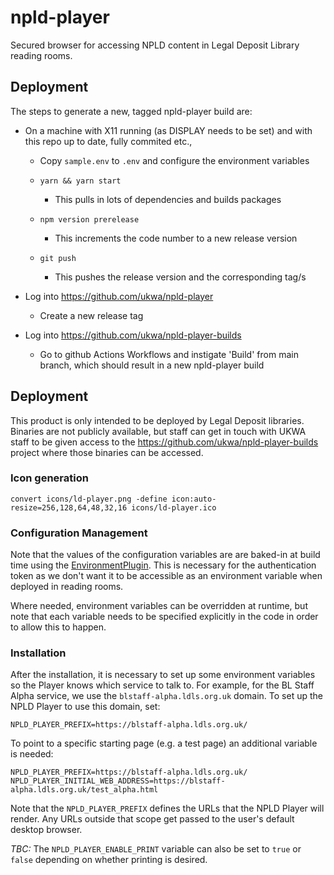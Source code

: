 # npld-player

Secured browser for accessing NPLD content in Legal Deposit Library reading rooms.

## Deployment

The steps to generate a new, tagged npld-player build are:

* On a machine with X11 running (as DISPLAY needs to be set) and with this repo up to date, fully commited etc.,
  * Copy ```sample.env``` to ```.env``` and configure the environment variables

  * ``` yarn && yarn start ```
    * This pulls in lots of dependencies and builds packages

  * ``` npm version prerelease ```
    * This increments the code number to a new release version

  * ``` git push ```
    * This pushes the release version and the corresponding tag/s

* Log into https://github.com/ukwa/npld-player
  * Create a new release tag

* Log into https://github.com/ukwa/npld-player-builds
  * Go to github Actions Workflows and instigate 'Build' from main branch, which should result in a new npld-player build

## Deployment

This product is only intended to be deployed by Legal Deposit libraries.  Binaries are not publicly available, but staff can get in touch with UKWA staff to be given access to the https://github.com/ukwa/npld-player-builds project where those binaries can be accessed.




### Icon generation

``` convert icons/ld-player.png -define icon:auto-resize=256,128,64,48,32,16 icons/ld-player.ico ```

### Configuration Management

Note that the values of the configuration variables are are baked-in at build time using the [EnvironmentPlugin](https://webpack.js.org/plugins/environment-plugin/). This is necessary for the authentication token as we don't want it to be accessible as an environment variable when deployed in reading rooms.

Where needed, environment variables can be overridden at runtime, but note that each variable needs to be specified explicitly in the code in order to allow this to happen.

### Installation

After the installation, it is necessary to set up some environment variables so the Player knows which service to talk to.  For example, for the BL Staff Alpha service, we use the `blstaff-alpha.ldls.org.uk` domain.  To set up the NPLD Player to use this domain, set:

```
NPLD_PLAYER_PREFIX=https://blstaff-alpha.ldls.org.uk/
```

To point to a specific starting page (e.g. a test page) an additional variable is needed:

```
NPLD_PLAYER_PREFIX=https://blstaff-alpha.ldls.org.uk/
NPLD_PLAYER_INITIAL_WEB_ADDRESS=https://blstaff-alpha.ldls.org.uk/test_alpha.html
```

Note that the `NPLD_PLAYER_PREFIX` defines the URLs that the NPLD Player will render. Any URLs outside that scope get passed to the user's default desktop browser.

_TBC:_ The `NPLD_PLAYER_ENABLE_PRINT` variable can also be set to `true` or `false` depending on whether printing is desired.

